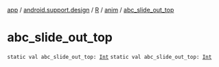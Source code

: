 [app](../../../index.md) / [android.support.design](../../index.md) / [R](../index.md) / [anim](index.md) / [abc_slide_out_top](.)

# abc_slide_out_top

`static val abc_slide_out_top: `[`Int`](https://kotlinlang.org/api/latest/jvm/stdlib/kotlin/-int/index.html)
`static val abc_slide_out_top: `[`Int`](https://kotlinlang.org/api/latest/jvm/stdlib/kotlin/-int/index.html)
